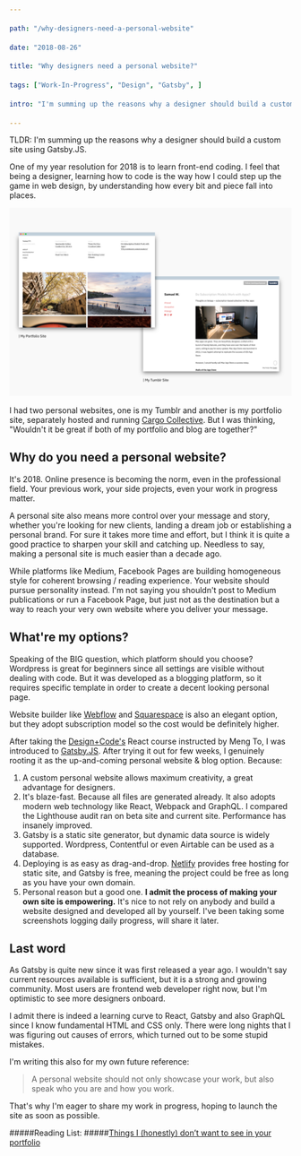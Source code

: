 ```yaml
---

path: "/why-designers-need-a-personal-website"

date: "2018-08-26"

title: "Why designers need a personal website?"

tags: ["Work-In-Progress", "Design", "Gatsby", ]

intro: "I'm summing up the reasons why a designer should build a custom site using Gatsby.JS." 

---
```


TLDR: I'm summing up the reasons why a designer should build a custom site using Gatsby.JS. 

One of my year resolution for 2018 is to learn front-end coding. I feel that being a designer, learning how to code is the way how I could step up the game in web design, by understanding how every bit and piece fall into places. 

![](./Framev2.jpg)

I had two personal websites, one is my Tumblr and another is my portfolio site, separately hosted and running [Cargo Collective](https://cargocollective.com/). But I was thinking, "Wouldn't it be great if both of my portfolio and blog are together?"

## Why do you need a personal website?

It's 2018. Online presence is becoming the norm, even in the professional field. Your previous work, your side projects, even your work in progress matter. 

A personal site also means more control over your message and story, whether you're looking for new clients, landing a dream job or establishing a personal brand. For sure it takes more time and effort, but I think it is quite a good practice to sharpen your skill and catching up. Needless to say, making a personal site is much easier than a decade ago. 

While platforms like Medium, Facebook Pages are building homogeneous style for coherent browsing / reading experience. Your website should pursue personality instead. I'm not saying you shouldn't post to Medium publications or run a Facebook Page, but just not as the destination but a way to reach your very own website where you deliver your message. 

## What're my options?

Speaking of the BIG question, which platform should you choose? Wordpress is great for beginners since all settings are visible without dealing with code. But it was developed as a blogging platform, so it requires specific template in order to create a decent looking personal page. 

Website builder like [Webflow](https://webflow.com/?rfsn=1574887.557b84) and [Squarespace](http://squarespace.com/) is also an elegant option, but they adopt subscription model so the cost would be definitely higher.  

After taking the [Design+Code's](http://designcode.io/) React course instructed by Meng To, I was introduced to [Gatsby.JS](https://www.gatsbyjs.org/). After trying it out for few weeks, I genuinely rooting it as the up-and-coming personal website & blog option. Because:

1. A custom personal website allows maximum creativity, a great advantage for designers.
2. It's blaze-fast. Because all files are generated already. It also adopts modern web technology like React, Webpack and GraphQL. I compared the Lighthouse audit ran on beta site and current site. Performance has insanely improved.
3. Gatsby is a static site generator, but dynamic data source is widely supported. Wordpress, Contentful or even Airtable can be used as a database. 
4. Deploying is as easy as drag-and-drop. [Netlify](http://netlify.com/) provides free hosting for static site, and Gatsby is free, meaning the project could be free as long as you have your own domain.
5. Personal reason but a good one. **I admit the process of making your own site is empowering.** It's nice to not rely on anybody and build a website designed and developed all by yourself. I've been taking some screenshots logging daily progress, will share it later.

## Last word

As Gatsby is quite new since it was first released a year ago. I wouldn't say current resources available is sufficient, but it is a strong and growing community. Most users are frontend web developer right now, but I'm optimistic to see more designers onboard.

I admit there is indeed a learning curve to React, Gatsby and also GraphQL since I know fundamental HTML and CSS only. There were long nights that I was figuring out causes of errors, which turned out to be some stupid mistakes. 

I'm writing this also for my own future reference:

> A personal website should not only showcase your work, but also speak who you are and how you work.

That's why I'm eager to share my work in progress, hoping to launch the site as soon as possible. 

#####Reading List: 
#####[Things I (honestly) don’t want to see in your portfolio](https://uxdesign.cc/things-i-honestly-dont-want-to-see-in-your-portfolio-3d3497666ca8)